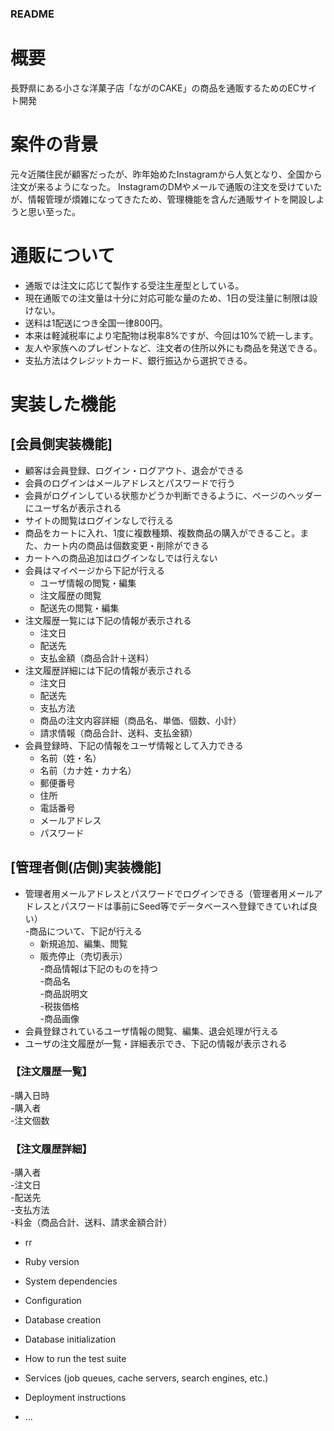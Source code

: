 ### README


# 概要  
長野県にある小さな洋菓子店「ながのCAKE」の商品を通販するためのECサイト開発

# 案件の背景  
元々近隣住民が顧客だったが、昨年始めたInstagramから人気となり、全国から注文が来るようになった。
InstagramのDMやメールで通販の注文を受けていたが、情報管理が煩雑になってきたため、管理機能を含んだ通販サイトを開設しようと思い至った。

# 通販について  
- 通販では注文に応じて製作する受注生産型としている。
- 現在通販での注文量は十分に対応可能な量のため、1日の受注量に制限は設けない。
- 送料は1配送につき全国一律800円。
- 本来は軽減税率により宅配物は税率8%ですが、今回は10%で統一します。
- 友人や家族へのプレゼントなど、注文者の住所以外にも商品を発送できる。
- 支払方法はクレジットカード、銀行振込から選択できる。

# 実装した機能
## [会員側実装機能]  
- 顧客は会員登録、ログイン・ログアウト、退会ができる
- 会員のログインはメールアドレスとパスワードで行う
- 会員がログインしている状態かどうか判断できるように、ページのヘッダーにユーザ名が表示される
- サイトの閲覧はログインなしで行える
- 商品をカートに入れ、1度に複数種類、複数商品の購入ができること。また、カート内の商品は個数変更・削除ができる
- カートへの商品追加はログインなしでは行えない
- 会員はマイページから下記が行える
  - ユーザ情報の閲覧・編集
  - 注文履歴の閲覧
  - 配送先の閲覧・編集
- 注文履歴一覧には下記の情報が表示される
  - 注文日
  - 配送先
  - 支払金額（商品合計＋送料）
- 注文履歴詳細には下記の情報が表示される
  - 注文日
  - 配送先
  - 支払方法
  - 商品の注文内容詳細（商品名、単価、個数、小計）
  - 請求情報（商品合計、送料、支払金額）
- 会員登録時、下記の情報をユーザ情報として入力できる
  - 名前（姓・名）
  - 名前（カナ姓・カナ名）
  - 郵便番号
  - 住所
  - 電話番号
  - メールアドレス
  - パスワード

## [管理者側(店側)実装機能]
- 管理者用メールアドレスとパスワードでログインできる（管理者用メールアドレスとパスワードは事前にSeed等でデータベースへ登録できていれば良い）  
-商品について、下記が行える  
  - 新規追加、編集、閲覧  
  - 販売停止（売切表示）  
-商品情報は下記のものを持つ  
  -商品名  
  -商品説明文  
  -税抜価格  
  -商品画像  
- 会員登録されているユーザ情報の閲覧、編集、退会処理が行える  
- ユーザの注文履歴が一覧・詳細表示でき、下記の情報が表示される  
### 【注文履歴一覧】  
  -購入日時  
  -購入者  
  -注文個数  
### 【注文履歴詳細】  
  -購入者  
  -注文日  
  -配送先  
  -支払方法  
  -料金（商品合計、送料、請求金額合計）  


* rr
* Ruby version

* System dependencies

* Configuration

* Database creation

* Database initialization

* How to run the test suite

* Services (job queues, cache servers, search engines, etc.)

* Deployment instructions

* ...
